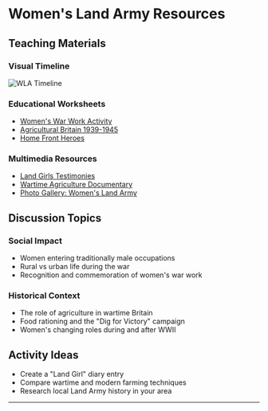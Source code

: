 # Women's Land Army Resources

## Teaching Materials

### Visual Timeline
![WLA Timeline](wla-timeline.jpg)

### Educational Worksheets
- [Women's War Work Activity](womens-war-work-worksheet.pdf)
- [Agricultural Britain 1939-1945](agriculture-worksheet.pdf)
- [Home Front Heroes](home-front-worksheet.pdf)

### Multimedia Resources
- [Land Girls Testimonies](land-girls-interviews.mp4)
- [Wartime Agriculture Documentary](wartime-farming.mp4)
- [Photo Gallery: Women's Land Army](wla-gallery.pdf)

## Discussion Topics

### Social Impact
- Women entering traditionally male occupations
- Rural vs urban life during the war
- Recognition and commemoration of women's war work

### Historical Context
- The role of agriculture in wartime Britain
- Food rationing and the "Dig for Victory" campaign
- Women's changing roles during and after WWII

## Activity Ideas
- Create a "Land Girl" diary entry
- Compare wartime and modern farming techniques
- Research local Land Army history in your area

---
